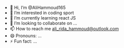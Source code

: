 - 👋 Hi, I’m @AliHammoud165
- 👀 I’m interested in coding sport 
- 🌱 I’m currently learning react JS
- 💞️ I’m looking to collaborate on ...
- 📫 How to reach me ali_rida_hammoud@outlook.com
- 😄 Pronouns: ...
- ⚡ Fun fact: ...

<!---
AliHammoud165/AliHammoud165 is a ✨ special ✨ repository because its `README.md` (this file) appears on your GitHub profile.
You can click the Preview link to take a look at your changes.
--->
